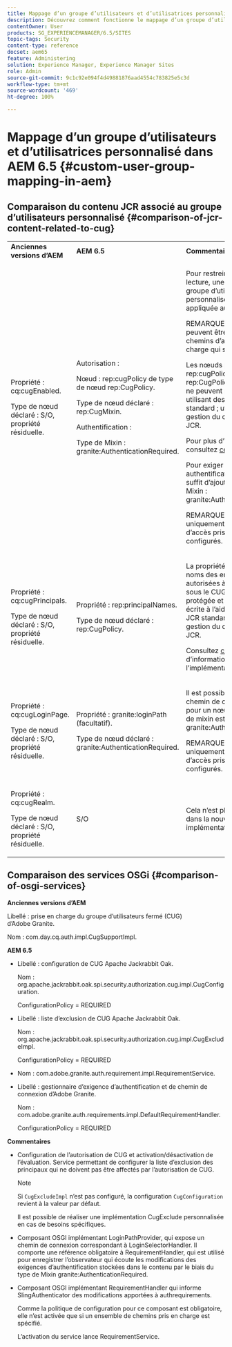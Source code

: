 ```yaml
---
title: Mappage d’un groupe d’utilisateurs et d’utilisatrices personnalisé dans AEM 6.5
description: Découvrez comment fonctionne le mappage d’un groupe d’utilisateurs et d’utilisatrices personnalisé dans Adobe Experience Manager.
contentOwner: User
products: SG_EXPERIENCEMANAGER/6.5/SITES
topic-tags: Security
content-type: reference
docset: aem65
feature: Administering
solution: Experience Manager, Experience Manager Sites
role: Admin
source-git-commit: 9c1c92e094f4d49881876aad4554c783825e5c3d
workflow-type: tm+mt
source-wordcount: '469'
ht-degree: 100%

---
```


# Mappage d’un groupe d’utilisateurs et d’utilisatrices personnalisé dans AEM 6.5 {#custom-user-group-mapping-in-aem}

## Comparaison du contenu JCR associé au groupe d’utilisateurs personnalisé {#comparison-of-jcr-content-related-to-cug}

<table>
 <tbody>
  <tr>
   <td><strong>Anciennes versions d’AEM</strong></td>
   <td><strong>AEM 6.5</strong></td>
   <td><strong>Commentaires</strong></td>
  </tr>
  <tr>
   <td><p>Propriété : cq:cugEnabled.</p> <p>Type de nœud déclaré : S/O, propriété résiduelle.</p> </td>
   <td><p>Autorisation :</p> <p>Nœud : rep:cugPolicy de type de nœud rep:CugPolicy.</p> <p>Type de nœud déclaré : rep:CugMixin.</p> <p> </p> <p> </p> <p> </p> Authentification :</p> <p>Type de Mixin : granite:AuthenticationRequired.</p> </td>
   <td><p>Pour restreindre l’accès en lecture, une politique de groupe d’utilisateurs personnalisé (CUG) dédiée est appliquée au nœud cible.</p> <p>REMARQUE : les politiques ne peuvent être appliquées qu’aux chemins d’accès pris en charge qui sont configurés.</p> <p>Les nœuds portant le nom rep:cugPolicy et de type rep:CugPolicy sont protégés et ne peuvent pas être écrits en utilisant des appels d’API JCR standard ; utilisez plutôt la gestion du contrôle d’accès JCR.</p> <p>Pour plus d’informations, consultez <a href="https://jackrabbit.apache.org/oak/docs/security/authorization/cug.html">cette page</a>.</p> <p>Pour exiger une authentification sur un nœud, il suffit d’ajouter le type de Mixin : granite:AuthenticationRequired.</p> <p>REMARQUE : valable uniquement sous les chemins d’accès pris en charge qui sont configurés.</p> </td>
  </tr>
  <tr>
   <td><p>Propriété : cq:cugPrincipals.</p> <p>Type de nœud déclaré : S/O, propriété résiduelle.</p> </td>
   <td><p>Propriété : rep:principalNames.</p> <p>Type de nœud déclaré : rep:CugPolicy.</p> </td>
   <td><p>La propriété contenant les noms des entités de sécurité autorisées à lire le contenu sous le CUG restreint est protégée et ne peut pas être écrite à l’aide d’appels d’API JCR standard ; utilisez plutôt la gestion du contrôle d’accès JCR.</p> <p>Consultez <a href="https://jackrabbit.apache.org/api/2.12/org/apache/jackrabbit/api/security/authorization/PrincipalSetPolicy.html">cette page</a> pour plus d’informations sur l’implémentation.</p> </td>
  </tr>
  <tr>
   <td><p>Propriété : cq:cugLoginPage.</p> <p>Type de nœud déclaré : S/O, propriété résiduelle.</p> </td>
   <td><p>Propriété : granite:loginPath (facultatif).</p> <p>Type de nœud déclaré : granite:AuthenticationRequired.</p> </td>
   <td><p>Il est possible de définir un chemin de connexion alternatif pour un nœud JCR dont le type de mixin est granite:AuthenticationRequired.</p> <p>REMARQUE : valable uniquement sous les chemins d’accès pris en charge qui sont configurés.</p> </td>
  </tr>
  <tr>
   <td><p>Propriété : cq:cugRealm.</p> <p>Type de nœud déclaré : S/O, propriété résiduelle.</p> </td>
   <td>S/O</td>
   <td>Cela n’est plus pris en charge dans la nouvelle implémentation.</td>
  </tr>
 </tbody>
</table>

## Comparaison des services OSGi {#comparison-of-osgi-services}

**Anciennes versions d’AEM**

Libellé : prise en charge du groupe d’utilisateurs fermé (CUG) d’Adobe Granite.

Nom : com.day.cq.auth.impl.CugSupportImpl.

**AEM 6.5**

* Libellé : configuration de CUG Apache Jackrabbit Oak.

  Nom : org.apache.jackrabbit.oak.spi.security.authorization.cug.impl.CugConfiguration.

  ConfigurationPolicy = REQUIRED

* Libellé : liste d’exclusion de CUG Apache Jackrabbit Oak.

  Nom : org.apache.jackrabbit.oak.spi.security.authorization.cug.impl.CugExcludeImpl.

  ConfigurationPolicy = REQUIRED

* Nom : com.adobe.granite.auth.requirement.impl.RequirementService.
* Libellé : gestionnaire d’exigence d’authentification et de chemin de connexion d’Adobe Granite.

  Nom : com.adobe.granite.auth.requirements.impl.DefaultRequirementHandler.

  ConfigurationPolicy = REQUIRED

**Commentaires**

* Configuration de l’autorisation de CUG et activation/désactivation de l’évaluation.
Service permettant de configurer la liste d’exclusion des principaux qui ne doivent pas être affectés par l’autorisation de CUG.

  >[!NOTE]
  > 
  >Si `CugExcludeImpl` n’est pas configuré, la configuration `CugConfiguration` revient à la valeur par défaut.

  Il est possible de réaliser une implémentation CugExclude personnalisée en cas de besoins spécifiques.

* Composant OSGI implémentant LoginPathProvider, qui expose un chemin de connexion correspondant à LoginSelectorHandler. Il comporte une référence obligatoire à RequirementHandler, qui est utilisé pour enregistrer l’observateur qui écoute les modifications des exigences d’authentification stockées dans le contenu par le biais du type de Mixin granite:AuthenticationRequired.
* Composant OSGI implémentant RequirementHandler qui informe SlingAuthenticator des modifications apportées à authrequirements.

  Comme la politique de configuration pour ce composant est obligatoire, elle n’est activée que si un ensemble de chemins pris en charge est spécifié.

  L’activation du service lance RequirementService.

<!-- nested tables not supported - text above is the table>
<table>
 <tbody>
  <tr>
   <td><strong>Older AEM Versions</strong></td>
   <td><strong>AEM 6.5</strong></td>
   <td><strong>Comments</strong></td>
  </tr>
  <tr>
   <td><p>Label: Adobe Granite Closed User Group (CUG) Support</p> <p>Name: com.day.cq.auth.impl.CugSupportImpl</p> </td>
   <td><p>Label: Apache Jackrabbit Oak CUG Configuration</p> <p>Name: org.apache.jackrabbit.oak.spi.security.authorization.cug.impl.CugConfiguration</p> <p>ConfigurationPolicy = REQUIRED</p> </td>
    <td><p>Label: Apache Jackrabbit Oak CUG Exclude List</p> <p>Name: org.apache.jackrabbit.oak.spi.security.authorization.cug.impl.CugExcludeImpl</p> <p>ConfigurationPolicy = REQUIRED</p> <p> </p> <p> </p> <p> </p> <p> </p> </td>
      </tr>
      <tr>
       <td>Name: com.adobe.granite.auth.requirement.impl.RequirementService</td>
      </tr>
      <tr>
       <td><p>Label: Adobe Granite Authentication Requirement and Login Path Handler</p> <p>Name: com.adobe.granite.auth.requirement.impl.DefaultRequirementHandler</p> <p>ConfigurationPolicy = REQUIRED</p> </td>
      </tr>
     </tbody>
    </table> </td>
   <td>
     <tbody>
      <tr>
       <td>Configuration of the CUG authorization and enable/disable the evaluation.</td>
      </tr>
      <tr>
       <td><p>Service to configure exclusion list of principals which should not be affected by the CUG authorization.</p> <p>NOTE: If the CugExcludeImpl is not configured, the CugConfiguration will fall back to the default.</p> <p>It is possible to plug a custom CugExclude implementation if there are special needs.</p> </td>
      </tr>
      <tr>
       <td>OSGi component implementing LoginPathProvider that exposes a matching login path to the LoginSelectorHandler. It has a mandatory reference to a RequirementHandler which is used to register the observer that listens to changed auth requirements stored in the content by the means of the granite:AuthenticationRequired mixin type. </td>
      </tr>
      <tr>
       <td><p>OSGi component implementing RequirementHandler that notifies the SlingAuthenticator about changes to authrequirements.</p> <p>As configuration policy for this component is REQUIRE it will only be activated if a set of supported paths is specified.</p> <p>Enabling the service will launch the RequirementService.</p> </td>
      </tr>
     </tbody>
     </td>
  </tr>
  <tr>
   <td> </td>
   <td> </td>
   <td> </td>
  </tr>
  <tr>
   <td> </td>
   <td> </td>
   <td> </td>
  </tr>
  <tr>
   <td> </td>
   <td> </td>
   <td> </td>
  </tr>
 </tbody>
</table>
-->

